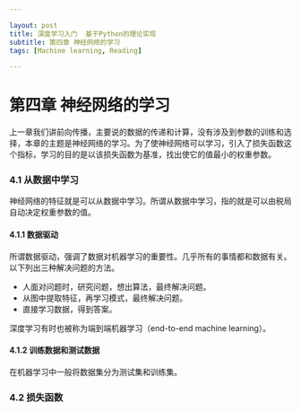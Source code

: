 ```yaml
---

layout: post
title: 深度学习入门  基于Python的理论实现
subtitle: 第四章 神经网络的学习
tags: [Machine learning, Reading]

---
```


<head>
    <script src="https://cdn.mathjax.org/mathjax/latest/MathJax.js?config=TeX-AMS-MML_HTMLorMML" type="text/javascript"></script>
    <script type="text/x-mathjax-config">
        MathJax.Hub.Config({
            tex2jax: {
            skipTags: ['script', 'noscript', 'style', 'textarea', 'pre'],
            inlineMath: [['$','$']]
            }
        });
    </script>
</head>



# 第四章 神经网络的学习

上一章我们讲前向传播，主要说的数据的传递和计算，没有涉及到参数的训练和选择，本章的主题是神经网络的学习。为了使神经网络可以学习，引入了损失函数这个指标，学习的目的是以该损失函数为基准，找出使它的值最小的权重参数。

### 4.1 从数据中学习

神经网络的特征就是可以从数据中学习。所谓从数据中学习，指的就是可以由税局自动决定权重参数的值。

#### 4.1.1 数据驱动

所谓数据驱动，强调了数据对机器学习的重要性。几乎所有的事情都和数据有关。以下列出三种解决问题的方法。

* 人面对问题时，研究问题，想出算法，最终解决问题。
* 从图中提取特征，再学习模式，最终解决问题。
* 直接学习数据，得到答案。

深度学习有时也被称为端到端机器学习（end-to-end machine learning）。


#### 4.1.2 训练数据和测试数据

在机器学习中一般将数据集分为测试集和训练集。


### 4.2 损失函数 